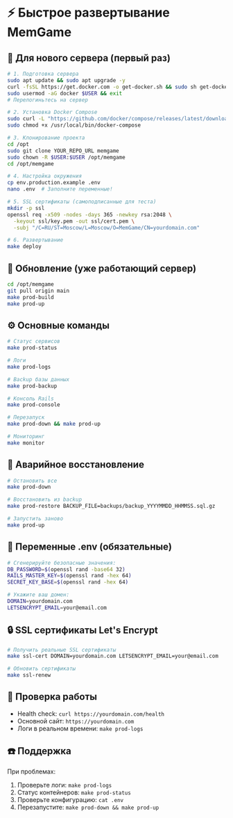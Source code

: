 # ⚡ Быстрое развертывание MemGame

## 🚀 Для нового сервера (первый раз)

```bash
# 1. Подготовка сервера
sudo apt update && sudo apt upgrade -y
curl -fsSL https://get.docker.com -o get-docker.sh && sudo sh get-docker.sh
sudo usermod -aG docker $USER && exit
# Перелогиньтесь на сервер

# 2. Установка Docker Compose
sudo curl -L "https://github.com/docker/compose/releases/latest/download/docker-compose-$(uname -s)-$(uname -m)" -o /usr/local/bin/docker-compose
sudo chmod +x /usr/local/bin/docker-compose

# 3. Клонирование проекта
cd /opt
sudo git clone YOUR_REPO_URL memgame
sudo chown -R $USER:$USER /opt/memgame
cd /opt/memgame

# 4. Настройка окружения
cp env.production.example .env
nano .env  # Заполните переменные!

# 5. SSL сертификаты (самоподписанные для теста)
mkdir -p ssl
openssl req -x509 -nodes -days 365 -newkey rsa:2048 \
  -keyout ssl/key.pem -out ssl/cert.pem \
  -subj "/C=RU/ST=Moscow/L=Moscow/O=MemGame/CN=yourdomain.com"

# 6. Развертывание
make deploy
```

## 🔄 Обновление (уже работающий сервер)

```bash
cd /opt/memgame
git pull origin main
make prod-build
make prod-up
```

## ⚙️ Основные команды

```bash
# Статус сервисов
make prod-status

# Логи
make prod-logs

# Backup базы данных
make prod-backup

# Консоль Rails
make prod-console

# Перезапуск
make prod-down && make prod-up

# Мониторинг
make monitor
```

## 🛑 Аварийное восстановление

```bash
# Остановить все
make prod-down

# Восстановить из backup
make prod-restore BACKUP_FILE=backups/backup_YYYYMMDD_HHMMSS.sql.gz

# Запустить заново
make prod-up
```

## 📝 Переменные .env (обязательные)

```bash
# Сгенерируйте безопасные значения:
DB_PASSWORD=$(openssl rand -base64 32)
RAILS_MASTER_KEY=$(openssl rand -hex 64)  
SECRET_KEY_BASE=$(openssl rand -hex 64)

# Укажите ваш домен:
DOMAIN=yourdomain.com
LETSENCRYPT_EMAIL=your@email.com
```

## 🔒 SSL сертификаты Let's Encrypt

```bash
# Получить реальные SSL сертификаты
make ssl-cert DOMAIN=yourdomain.com LETSENCRYPT_EMAIL=your@email.com

# Обновить сертификаты
make ssl-renew
```

## 🎯 Проверка работы

- Health check: `curl https://yourdomain.com/health`
- Основной сайт: `https://yourdomain.com`
- Логи в реальном времени: `make prod-logs`

## ☎️ Поддержка

При проблемах:
1. Проверьте логи: `make prod-logs`
2. Статус контейнеров: `make prod-status`
3. Проверьте конфигурацию: `cat .env`
4. Перезапустите: `make prod-down && make prod-up` 